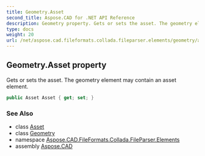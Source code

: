 ```yaml
---
title: Geometry.Asset
second_title: Aspose.CAD for .NET API Reference
description: Geometry property. Gets or sets the asset. The geometry element may contain an asset element
type: docs
weight: 20
url: /net/aspose.cad.fileformats.collada.fileparser.elements/geometry/asset/
---
```

## Geometry.Asset property

Gets or sets the asset. The geometry element may contain an asset element.

```csharp
public Asset Asset { get; set; }
```

### See Also

* class [Asset](../../asset/)
* class [Geometry](../)
* namespace [Aspose.CAD.FileFormats.Collada.FileParser.Elements](../../geometry/)
* assembly [Aspose.CAD](../../../)


